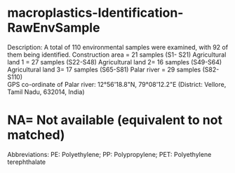 # macroplastics-Identification-RawEnvSample
Description:  A total of 110 environmental samples were examined, with 92 of them being identified. 
Construction area = 21 samples (S1- S21)
Agricultural land 1 = 27 samples (S22-S48)
Agricultural land 2= 16 samples (S49-S64) 
Agricultural land 3= 17 samples (S65-S81)
Palar river = 29 samples (S82- S110)       
 GPS co-ordinate of Palar river: 12°56'18.8"N, 79°08'12.2"E (District: Vellore, Tamil Nadu, 632014, India)   
# NA= Not available (equivalent to not matched)    
Abbreviations: PE: Polyethylene; PP: Polypropylene; PET: Polyethylene terephthalate      
